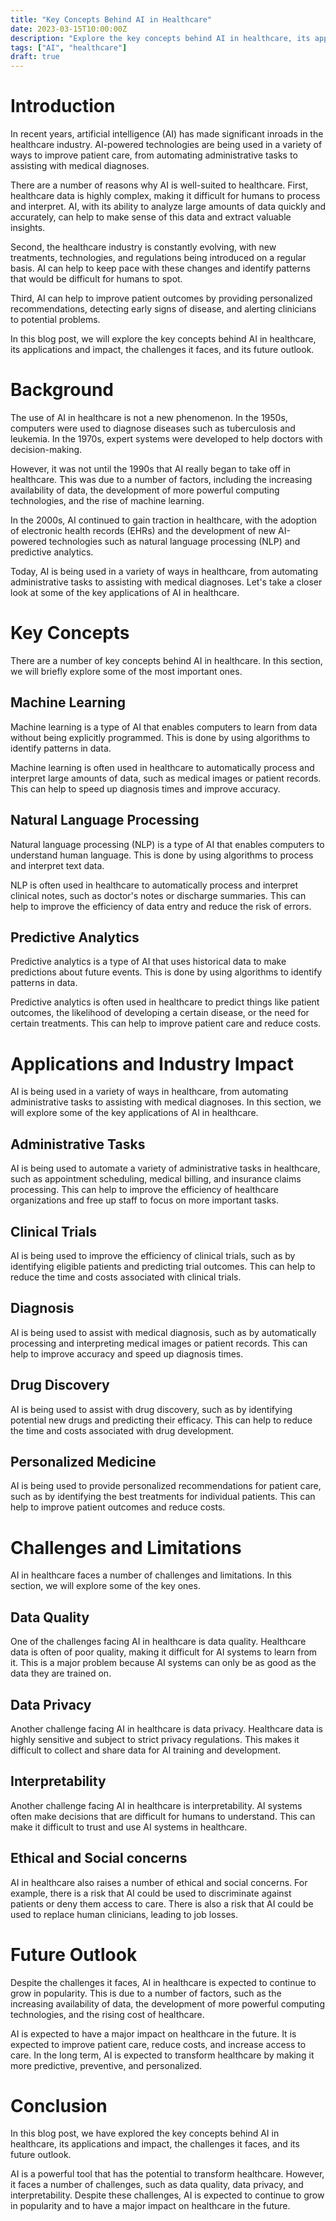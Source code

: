 ```yaml
---
title: "Key Concepts Behind AI in Healthcare"
date: 2023-03-15T10:00:00Z
description: "Explore the key concepts behind AI in healthcare, its applications and impact, the challenges it faces, and its future outlook."
tags: ["AI", "healthcare"]
draft: true
---
```



# Introduction

In recent years, artificial intelligence (AI) has made significant inroads in the healthcare industry. AI-powered technologies are being used in a variety of ways to improve patient care, from automating administrative tasks to assisting with medical diagnoses.

There are a number of reasons why AI is well-suited to healthcare. First, healthcare data is highly complex, making it difficult for humans to process and interpret. AI, with its ability to analyze large amounts of data quickly and accurately, can help to make sense of this data and extract valuable insights.

Second, the healthcare industry is constantly evolving, with new treatments, technologies, and regulations being introduced on a regular basis. AI can help to keep pace with these changes and identify patterns that would be difficult for humans to spot.

Third, AI can help to improve patient outcomes by providing personalized recommendations, detecting early signs of disease, and alerting clinicians to potential problems.

In this blog post, we will explore the key concepts behind AI in healthcare, its applications and impact, the challenges it faces, and its future outlook.

# Background

The use of AI in healthcare is not a new phenomenon. In the 1950s, computers were used to diagnose diseases such as tuberculosis and leukemia. In the 1970s, expert systems were developed to help doctors with decision-making.

However, it was not until the 1990s that AI really began to take off in healthcare. This was due to a number of factors, including the increasing availability of data, the development of more powerful computing technologies, and the rise of machine learning.

In the 2000s, AI continued to gain traction in healthcare, with the adoption of electronic health records (EHRs) and the development of new AI-powered technologies such as natural language processing (NLP) and predictive analytics.

Today, AI is being used in a variety of ways in healthcare, from automating administrative tasks to assisting with medical diagnoses. Let's take a closer look at some of the key applications of AI in healthcare.

# Key Concepts

There are a number of key concepts behind AI in healthcare. In this section, we will briefly explore some of the most important ones.

## Machine Learning

Machine learning is a type of AI that enables computers to learn from data without being explicitly programmed. This is done by using algorithms to identify patterns in data.

Machine learning is often used in healthcare to automatically process and interpret large amounts of data, such as medical images or patient records. This can help to speed up diagnosis times and improve accuracy.

## Natural Language Processing

Natural language processing (NLP) is a type of AI that enables computers to understand human language. This is done by using algorithms to process and interpret text data.

NLP is often used in healthcare to automatically process and interpret clinical notes, such as doctor's notes or discharge summaries. This can help to improve the efficiency of data entry and reduce the risk of errors.

## Predictive Analytics

Predictive analytics is a type of AI that uses historical data to make predictions about future events. This is done by using algorithms to identify patterns in data.

Predictive analytics is often used in healthcare to predict things like patient outcomes, the likelihood of developing a certain disease, or the need for certain treatments. This can help to improve patient care and reduce costs.

# Applications and Industry Impact

AI is being used in a variety of ways in healthcare, from automating administrative tasks to assisting with medical diagnoses. In this section, we will explore some of the key applications of AI in healthcare.

## Administrative Tasks

AI is being used to automate a variety of administrative tasks in healthcare, such as appointment scheduling, medical billing, and insurance claims processing. This can help to improve the efficiency of healthcare organizations and free up staff to focus on more important tasks.

## Clinical Trials

AI is being used to improve the efficiency of clinical trials, such as by identifying eligible patients and predicting trial outcomes. This can help to reduce the time and costs associated with clinical trials.

## Diagnosis

AI is being used to assist with medical diagnosis, such as by automatically processing and interpreting medical images or patient records. This can help to improve accuracy and speed up diagnosis times.

## Drug Discovery

AI is being used to assist with drug discovery, such as by identifying potential new drugs and predicting their efficacy. This can help to reduce the time and costs associated with drug development.

## Personalized Medicine

AI is being used to provide personalized recommendations for patient care, such as by identifying the best treatments for individual patients. This can help to improve patient outcomes and reduce costs.

# Challenges and Limitations

AI in healthcare faces a number of challenges and limitations. In this section, we will explore some of the key ones.

## Data Quality

One of the challenges facing AI in healthcare is data quality. Healthcare data is often of poor quality, making it difficult for AI systems to learn from it. This is a major problem because AI systems can only be as good as the data they are trained on.

## Data Privacy

Another challenge facing AI in healthcare is data privacy. Healthcare data is highly sensitive and subject to strict privacy regulations. This makes it difficult to collect and share data for AI training and development.

## Interpretability

Another challenge facing AI in healthcare is interpretability. AI systems often make decisions that are difficult for humans to understand. This can make it difficult to trust and use AI systems in healthcare.

## Ethical and Social concerns

AI in healthcare also raises a number of ethical and social concerns. For example, there is a risk that AI could be used to discriminate against patients or deny them access to care. There is also a risk that AI could be used to replace human clinicians, leading to job losses.

# Future Outlook

Despite the challenges it faces, AI in healthcare is expected to continue to grow in popularity. This is due to a number of factors, such as the increasing availability of data, the development of more powerful computing technologies, and the rising cost of healthcare.

AI is expected to have a major impact on healthcare in the future. It is expected to improve patient care, reduce costs, and increase access to care. In the long term, AI is expected to transform healthcare by making it more predictive, preventive, and personalized.

# Conclusion

In this blog post, we have explored the key concepts behind AI in healthcare, its applications and impact, the challenges it faces, and its future outlook.

AI is a powerful tool that has the potential to transform healthcare. However, it faces a number of challenges, such as data quality, data privacy, and interpretability. Despite these challenges, AI is expected to continue to grow in popularity and to have a major impact on healthcare in the future.
